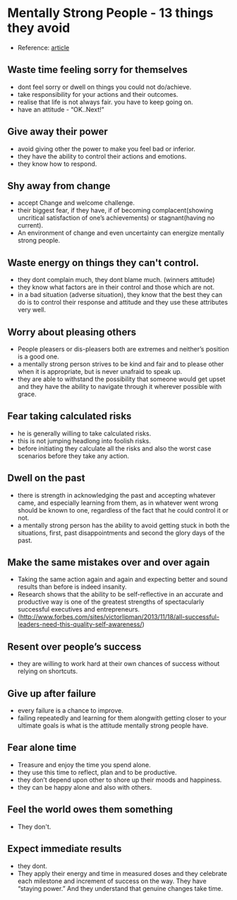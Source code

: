 # Mentally Strong People - 13 things they avoid
* Reference: [article](http://www.forbes.com/sites/cherylsnappconner/2013/11/18/mentally-strong-people-the-13-things-they-avoid/)

## Waste time feeling sorry for themselves
* dont feel sorry or dwell on things you could not do/achieve.
* take responsibility for your actions and their outcomes.
* realise that life is not always fair. you have to keep going on.
* have an attitude - “OK..Next!”

## Give away their power
* avoid giving other the power to make you feel bad or inferior.
* they have the ability to control their actions and emotions.
* they know how to respond.

## Shy away from change
* accept Change and welcome challenge.
* their biggest fear, if they have, if of becoming complacent(showing uncritical satisfaction of one’s achievements) or stagnant(having no current).
* An environment of change and even uncertainty can energize mentally strong people.

## Waste energy on things they can't control.
* they dont complain much, they dont blame much. (winners attitude)
* they know what factors are in their control and those which are not.
* in a bad situation (adverse situation), they know that the best they can do is to control their response and attitude and they use these attributes very well.

## Worry about pleasing others
* People pleasers or dis-pleasers both are extremes and neither’s position is a good one.
* a mentally strong person strives to be kind and fair and to please other when it is appropriate, but is never unafraid to speak up.
* they are able to withstand the possibility that someone would get  upset and they have the ability to navigate through it wherever possible with grace.

## Fear taking calculated risks
* he is generally willing to take calculated risks.
* this is not jumping headlong into foolish risks.
* before initiating they calculate all the risks and also the worst case scenarios before they take any action.

## Dwell on the past
* there is strength in acknowledging the past and accepting whatever came, and especially learning from them, as in whatever went wrong should be known to one, regardless of the fact that he could control it or not.
* a mentally strong person has the ability to avoid getting stuck in both the situations, first, past disappointments and second the glory days of the past.

## Make the same mistakes over and over again
* Taking the same action again and again and expecting better and sound results than before is indeed insanity.
* Research shows that the ability to be self-reflective in an accurate and productive way is one of the greatest strengths of spectacularly successful executives and entrepreneurs.
* (http://www.forbes.com/sites/victorlipman/2013/11/18/all-successful-leaders-need-this-quality-self-awareness/)

## Resent over people’s success
* they are willing to work hard at their own chances of success without relying on shortcuts.

## Give up after failure
* every failure is a chance to improve.
* failing repeatedly and learning for them alongwith getting closer to your ultimate goals is what is the attitude mentally strong people have.

## Fear alone time
* Treasure and enjoy the time you spend alone.
* they use this time to reflect, plan and to be productive.
* they don’t depend upon other to shore up their moods and happiness.
* they can be happy alone and also with others.

## Feel the world owes them something
* They don't.

## Expect immediate results
* they dont.
* They apply their energy and time in measured doses and they celebrate each milestone and increment of success on the way. They have “staying power.” And they understand that genuine changes take time.
